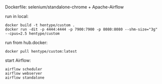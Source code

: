 Dockerfile: selenium/standalone-chrome + Apache-Airflow

run in local:
```
docker build -t hentype/custom .
docker run -dit -p 4444:4444 -p 7900:7900 -p 8080:8080 --shm-size="3g" --cpus=2.5 hentype/custom
```

run from hub.docker:
```
docker pull hentype/custom:latest
```

start Airflow:
```
airflow scheduler
airflow webserver
airflow standalone
```
